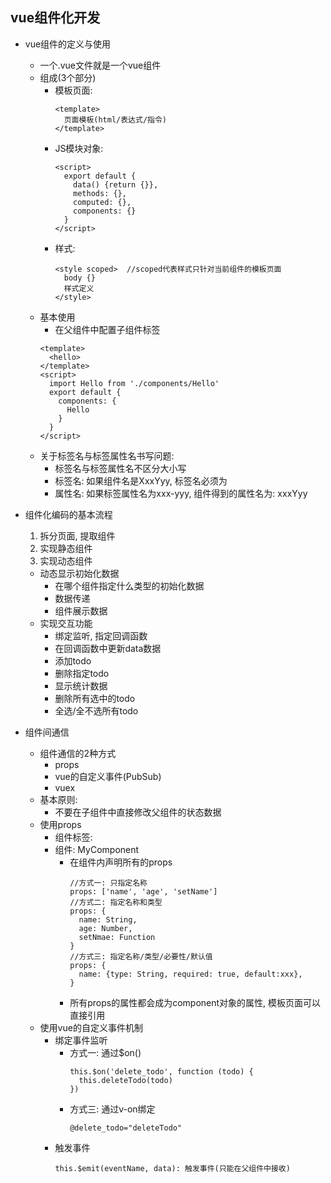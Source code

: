 ## vue组件化开发
* vue组件的定义与使用

  * 一个.vue文件就是一个vue组件
  * 组成(3个部分)
    * 模板页面: 
      ```
      <template>
        页面模板(html/表达式/指令)
      </template>
      ```
    * JS模块对象: 
      ```
      <script>
        export default {
          data() {return {}},
          methods: {},
          computed: {},
          components: {}
        }
      </script>
      ```
    * 样式: 
      ```
      <style scoped>  //scoped代表样式只针对当前组件的模板页面
        body {}
        样式定义
      </style>
      ```
  * 基本使用
    * 在父组件中配置子组件标签
    ```
    <template>
      <hello>
    </template>
    <script>
      import Hello from './components/Hello'
      export default {
        components: {
          Hello
        }
      }
    </script>
    ```
  * 关于标签名与标签属性名书写问题:
    * 标签名与标签属性名不区分大小写
    * 标签名: 如果组件名是XxxYyy, 标签名必须为<xxx-yyy>
    * 属性名: 如果标签属性名为xxx-yyy, 组件得到的属性名为: xxxYyy
  
* 组件化编码的基本流程

  1. 拆分页面, 提取组件
  2. 实现静态组件
  3. 实现动态组件
    * 动态显示初始化数据
      * 在哪个组件指定什么类型的初始化数据
      * 数据传递
      * 组件展示数据
    * 实现交互功能
      * 绑定监听, 指定回调函数
      * 在回调函数中更新data数据
      * 添加todo
      * 删除指定todo
      * 显示统计数据
      * 删除所有选中的todo
      * 全选/全不选所有todo
    
* 组件间通信
  * 组件通信的2种方式
    * props
    * vue的自定义事件(PubSub)
    * vuex
  * 基本原则: 
    * 不要在子组件中直接修改父组件的状态数据
  * 使用props
    * 组件标签: <my-component name='tom' :age='myAge' :set-name='setName'></my-component>
    * 组件: MyComponent
      * 在组件内声明所有的props
        ```
        //方式一: 只指定名称
        props: ['name', 'age', 'setName']
        //方式二: 指定名称和类型
        props: {
          name: String,
          age: Number,
          setNmae: Function
        }
        //方式三: 指定名称/类型/必要性/默认值
        props: {
          name: {type: String, required: true, default:xxx},
        }
        ```
      * 所有props的属性都会成为component对象的属性, 模板页面可以直接引用
  * 使用vue的自定义事件机制
    * 绑定事件监听
      * 方式一: 通过$on()
        ```
        this.$on('delete_todo', function (todo) {
          this.deleteTodo(todo)
        })
        ```
      * 方式三: 通过v-on绑定
        ```
        @delete_todo="deleteTodo"
        ```
    * 触发事件
      ```
      this.$emit(eventName, data): 触发事件(只能在父组件中接收)
      ```
